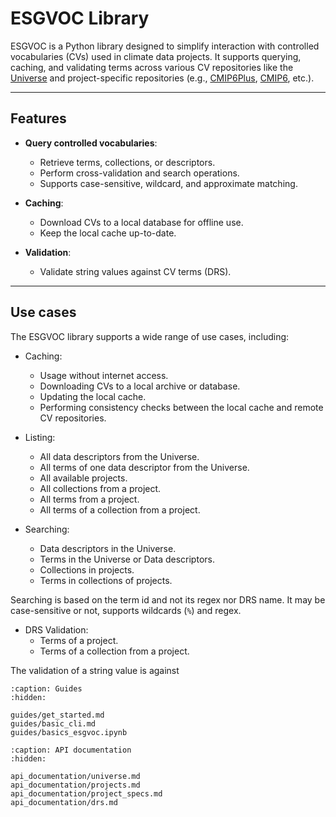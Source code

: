 # ESGVOC Library

ESGVOC is a Python library designed to simplify interaction with controlled vocabularies (CVs) used in climate data projects. It supports querying, caching, and validating terms across various CV repositories like the [Universe](https://github.com/WCRP-CMIP/WCRP-universe/tree/esgvoc) and project-specific repositories (e.g., [CMIP6Plus](https://github.com/WCRP-CMIP/CMIP6Plus_CVs/tree/esgvoc), [CMIP6](https://github.com/WCRP-CMIP/CMIP6_CVs/tree/esgvoc), etc.).

---

## Features

- **Query controlled vocabularies**:
  - Retrieve terms, collections, or descriptors.
  - Perform cross-validation and search operations.
  - Supports case-sensitive, wildcard, and approximate matching.

- **Caching**:
  - Download CVs to a local database for offline use.
  - Keep the local cache up-to-date.

- **Validation**:
  - Validate string values against CV terms (DRS).

---

## Use cases 

The ESGVOC library supports a wide range of use cases, including:

* Caching:
    - Usage without internet access.
    - Downloading CVs to a local archive or database.
    - Updating the local cache.
    - Performing consistency checks between the local cache and remote CV repositories.

* Listing:
    - All data descriptors from the Universe.  
    - All terms of one data descriptor from the Universe.  
    - All available projects.  
    - All collections from a project.  
    - All terms from a project.  
    - All terms of a collection from a project.  

* Searching:
    - Data descriptors in the Universe.
    - Terms in the Universe or Data descriptors.
    - Collections in projects.
    - Terms in collections of projects.

Searching is based on the term id and not its regex nor DRS name. It may be case-sensitive or not, supports wildcards (`%`) and regex.

* DRS Validation:  
    - Terms of a project.  
    - Terms of a collection from a project.  

The validation of a string value is against 


```{toctree}
:caption: Guides
:hidden:

guides/get_started.md
guides/basic_cli.md
guides/basics_esgvoc.ipynb
```

```{toctree}
:caption: API documentation
:hidden:

api_documentation/universe.md
api_documentation/projects.md
api_documentation/project_specs.md
api_documentation/drs.md
```